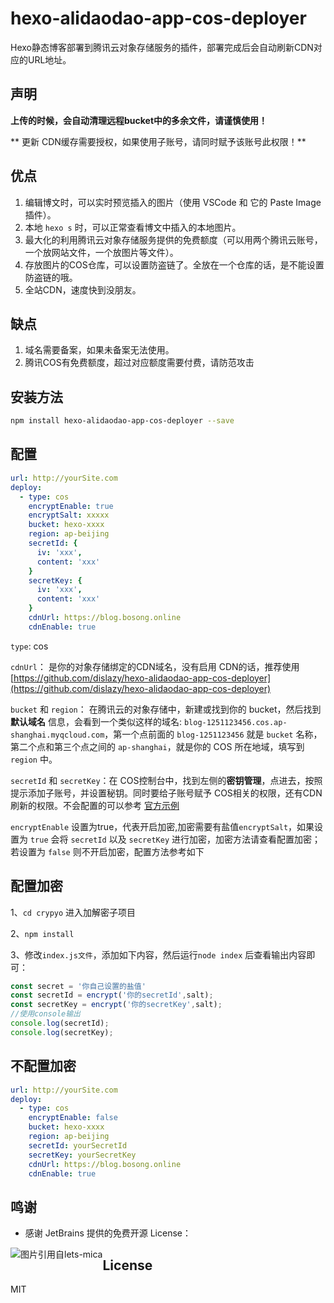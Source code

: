 # hexo-alidaodao-app-cos-deployer

Hexo静态博客部署到腾讯云对象存储服务的插件，部署完成后会自动刷新CDN对应的URL地址。

## 声明

**上传的时候，会自动清理远程bucket中的多余文件，请谨慎使用！**

** 更新 CDN缓存需要授权，如果使用子账号，请同时赋予该账号此权限！**

## 优点

1. 编辑博文时，可以实时预览插入的图片（使用 VSCode 和 它的 Paste Image 插件）。
2. 本地 `hexo s` 时，可以正常查看博文中插入的本地图片。
3. 最大化的利用腾讯云对象存储服务提供的免费额度（可以用两个腾讯云账号，一个放网站文件，一个放图片等文件）。
4. 存放图片的COS仓库，可以设置防盗链了。全放在一个仓库的话，是不能设置防盗链的哦。
5. 全站CDN，速度快到没朋友。

## 缺点

1. 域名需要备案，如果未备案无法使用。
2. 腾讯COS有免费额度，超过对应额度需要付费，请防范攻击

## 安装方法

``` bash
npm install hexo-alidaodao-app-cos-deployer --save
```

## 配置

``` yml
url: http://yourSite.com
deploy:
  - type: cos
    encryptEnable: true
    encryptSalt: xxxxx
    bucket: hexo-xxxx
    region: ap-beijing
    secretId: {
      iv: 'xxx',
      content: 'xxx'
    }
    secretKey: {
      iv: 'xxx',
      content: 'xxx'
    }
    cdnUrl: https://blog.bosong.online
    cdnEnable: true
```

`type`: cos

`cdnUrl`： 是你的对象存储绑定的CDN域名，没有启用 CDN的话，推荐使用 [https://github.com/dislazy/hexo-alidaodao-app-cos-deployer](https://github.com/dislazy/hexo-alidaodao-app-cos-deployer)

`bucket` 和 `region`： 在腾讯云的对象存储中，新建或找到你的 bucket，然后找到 **默认域名** 信息，会看到一个类似这样的域名: `blog-1251123456.cos.ap-shanghai.myqcloud.com`，第一个点前面的 `blog-1251123456` 就是 `bucket` 名称，第二个点和第三个点之间的 `ap-shanghai`，就是你的 COS 所在地域，填写到 `region` 中。

`secretId` 和 `secretKey`：在 COS控制台中，找到左侧的**密钥管理**，点进去，按照提示添加子账号，并设置秘钥。同时要给子账号赋予 COS相关的权限，还有CDN刷新的权限。不会配置的可以参考 [官方示例](https://cloud.tencent.com/document/product/228/14867)

`encryptEnable` 设置为true，代表开启加密,加密需要有盐值`encryptSalt`，如果设置为 `true` 会将 `secretId` 以及 `secretKey` 进行加密，加密方法请查看配置加密；若设置为 `false` 则不开启加密，配置方法参考如下


## 配置加密
1、`cd crypyo` 进入加解密子项目

2、`npm install`

3、修改`index.js文件`，添加如下内容，然后运行`node index` 后查看输出内容即可：
```js
const secret = '你自己设置的盐值'
const secretId = encrypt('你的secretId',salt);
const secretKey = encrypt('你的secretKey',salt);
//使用console输出
console.log(secretId);
console.log(secretKey);
```

## 不配置加密

``` yml
url: http://yourSite.com
deploy:
  - type: cos
    encryptEnable: false
    bucket: hexo-xxxx
    region: ap-beijing
    secretId: yourSecretId
    secretKey: yourSecretKey
    cdnUrl: https://blog.bosong.online
    cdnEnable: true
```

## 鸣谢
- 感谢 JetBrains 提供的免费开源 License：
<img src="https://images.gitee.com/uploads/images/2020/0406/220236_f5275c90_5531506.png" alt="图片引用自lets-mica" style="float:left;">

## License

MIT
